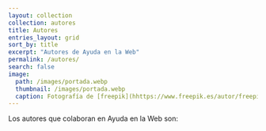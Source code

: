 ```yaml
---
layout: collection
collection: autores
title: Autores
entries_layout: grid
sort_by: title
excerpt: "Autores de Ayuda en la Web"
permalink: /autores/
search: false
image:
  path: /images/portada.webp
  thumbnail: /images/portada.webp
  caption: Fotografía de [freepik](hhttps://www.freepik.es/autor/freepik)
---
```

Los autores que colaboran en Ayuda en la Web son:
